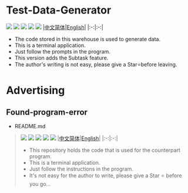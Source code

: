 # Test-Data-Generator
![](https://badges.toozhao.com/badges/01H7CJY76PRBY7Y5ETD89S0HQP/green.svg)
![](http://img.shields.io/badge/by%20kimi-Test%20Data%20Generator-brightgreen)
![](https://komarev.com/ghpvc/?username=zjx-kimi-Test-Data-Generator&color=9513ed)
[![](http://img.shields.io/badge/Star-Ffd700)](https://github.com/zjx-kimi/Test-Data-Generator/stargazers)
![](http://img.shields.io/badge/zjx--kimi-give%20me%20a%20star-blue?logo=github)
|[中文简体](https://github.com/zjx-kimi/Test-Data-Generator/tree/zh-cn-3.0)|[English](https://github.com/zjx-kimi/Test-Data-Generator/tree/en-3.0)|
|:-:|:-:|
- The code stored in this warehouse is used to generate data.
- This is a terminal application.
- Just follow the prompts in the program.
- This version adds the Subtask feature.
- The author's writing is not easy, please give a Star⭐before leaving.
# Advertising
## Found-program-error
- README.md
>![](https://badges.toozhao.com/badges/01H7CK2N91YEDQZ9K06NPTSZDZ/green.svg)
>![](http://img.shields.io/badge/by%20kimi-Found%20program%20error%20-brightgreen)
>![](https://komarev.com/ghpvc/?username=zjx-kimi-Found-program-error&color=9513ed)
>[![](http://img.shields.io/badge/Star-Ffd700)](https://github.com/zjx-kimi/Found-program-error/stargazers)
>![](http://img.shields.io/badge/zjx--kimi-give%20me%20a%20star-blue?logo=github)
>|[中文简体](https://github.com/zjx-kimi/Found-program-error/tree/zh-cn-1.0)|[English](https://github.com/zjx-kimi/Found-program-error/tree/en-1.0)|
>|:-:|:-:|
>- This repository holds the code that is used for the counterpart program.
>- This is a terminal application.
>- Just follow the instructions in the program.
>- It's not easy for the author to write, please give a Star ⭐ before you go...
